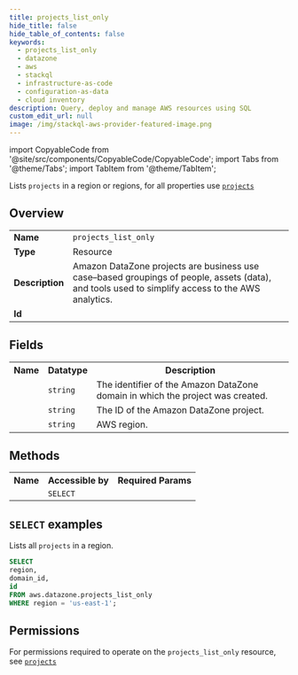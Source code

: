 ```yaml
---
title: projects_list_only
hide_title: false
hide_table_of_contents: false
keywords:
  - projects_list_only
  - datazone
  - aws
  - stackql
  - infrastructure-as-code
  - configuration-as-data
  - cloud inventory
description: Query, deploy and manage AWS resources using SQL
custom_edit_url: null
image: /img/stackql-aws-provider-featured-image.png
---
```


import CopyableCode from '@site/src/components/CopyableCode/CopyableCode';
import Tabs from '@theme/Tabs';
import TabItem from '@theme/TabItem';

Lists <code>projects</code> in a region or regions, for all properties use <a href="/services/serviceName/projects/"><code>projects</code></a>

## Overview
<table>
<tbody>
<tr><td><b>Name</b></td><td><code>projects_list_only</code></td></tr>
<tr><td><b>Type</b></td><td>Resource</td></tr>
<tr><td><b>Description</b></td><td>Amazon DataZone projects are business use case–based groupings of people, assets (data), and tools used to simplify access to the AWS analytics.</td></tr>
<tr><td><b>Id</b></td><td><CopyableCode code="aws.datazone.projects_list_only" /></td></tr>
</tbody>
</table>

## Fields
<table>
<tbody>
<tr><th>Name</th><th>Datatype</th><th>Description</th></tr><tr><td><CopyableCode code="domain_id" /></td><td><code>string</code></td><td>The identifier of the Amazon DataZone domain in which the project was created.</td></tr>
<tr><td><CopyableCode code="id" /></td><td><code>string</code></td><td>The ID of the Amazon DataZone project.</td></tr>
<tr><td><CopyableCode code="region" /></td><td><code>string</code></td><td>AWS region.</td></tr>
</tbody>
</table>

## Methods

<table>
<tbody>
  <tr>
    <th>Name</th>
    <th>Accessible by</th>
    <th>Required Params</th>
  </tr>
  <tr>
    <td><CopyableCode code="list_resources" /></td>
    <td><code>SELECT</code></td>
    <td><CopyableCode code="region" /></td>
  </tr>
</tbody>
</table>

## `SELECT` examples
Lists all <code>projects</code> in a region.
```sql
SELECT
region,
domain_id,
id
FROM aws.datazone.projects_list_only
WHERE region = 'us-east-1';
```


## Permissions

For permissions required to operate on the <code>projects_list_only</code> resource, see <a href="/services/datazone/projects/#permissions"><code>projects</code></a>

